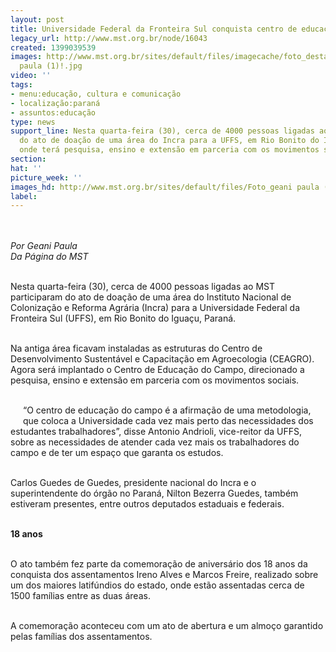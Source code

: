 ```yaml
---
layout: post
title: Universidade Federal da Fronteira Sul conquista centro de educação do campo
legacy_url: http://www.mst.org.br/node/16043
created: 1399039539
images: http://www.mst.org.br/sites/default/files/imagecache/foto_destaque/Foto_geani
  paula (1)!.jpg
video: ''
tags:
- menu:educação, cultura e comunicação
- localização:paraná
- assuntos:educação
type: news
support_line: Nesta quarta-feira (30), cerca de 4000 pessoas ligadas ao MST participaram
  do ato de doação de uma área do Incra para a UFFS, em Rio Bonito do Iguaçu (PR),
  onde terá pesquisa, ensino e extensão em parceria com os movimentos sociais.
section: 
hat: ''
picture_week: ''
images_hd: http://www.mst.org.br/sites/default/files/Foto_geani paula (1)!.jpg
label: 
---
```

<p><img style="margin: 10px;" src="http://www.mst.org.br/sites/default/files/Foto_geani%20paula%20%281%29.jpg" alt=""></p><p><em>Por Geani Paula<br>Da Página do MST<br><br></em></p><p>Nesta quarta-feira (30), cerca de 4000 pessoas ligadas ao MST participaram do ato de doação de uma área do Instituto Nacional de Colonização e Reforma Agrária (Incra) para a Universidade Federal da Fronteira Sul (UFFS), em Rio Bonito do Iguaçu, Paraná.</p><p><br>Na antiga área ficavam instaladas as estruturas do Centro de Desenvolvimento Sustentável e Capacitação em Agroecologia (CEAGRO). Agora será implantado o Centro de Educação do Campo, direcionado a pesquisa, ensino e extensão em parceria com os movimentos sociais.</p><p><br><img style="margin: 10px; float: left;" src="http://www.mst.org.br/sites/default/files/Foto_geani%20paula%20%282%29.jpg" alt="">“O centro de educação do campo é a afirmação de uma metodologia, que coloca a Universidade cada vez mais perto das necessidades dos estudantes trabalhadores”, disse Antonio Andrioli, vice-reitor da UFFS, sobre as necessidades de atender cada vez mais os trabalhadores do campo e de ter um espaço que garanta os estudos.</p><p><br>Carlos Guedes de Guedes, presidente nacional do Incra e o superintendente do órgão no Paraná, Nilton Bezerra Guedes, também estiveram presentes, entre outros deputados estaduais e federais.</p><p><strong><br>18 anos</strong></p><p><br>O ato também fez parte da comemoração de aniversário dos 18 anos da conquista dos assentamentos Ireno Alves e Marcos Freire, realizado sobre um dos maiores latifúndios do estado, onde estão assentadas cerca de 1500 famílias entre as duas áreas.</p><p><br>A comemoração aconteceu com um ato de abertura e um almoço garantido pelas famílias dos assentamentos.&nbsp;</p>
